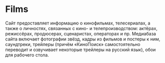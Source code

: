 Films
=====

Сайт предоставляет информацию о кинофильмах, телесериалах, а также о личностях, связанных с кино- и телепроизводством: актёрах, режиссёрах, продюсерах, сценаристах, операторах и пр. Медиабаза сайта включает фотографии звёзд, кадры из фильмов и постеры к ним, саундтреки, трейлеры (причём «КиноПоиск» самостоятельно переводит и озвучивает некоторые трейлеры на русский язык), обои для рабочего стола.
